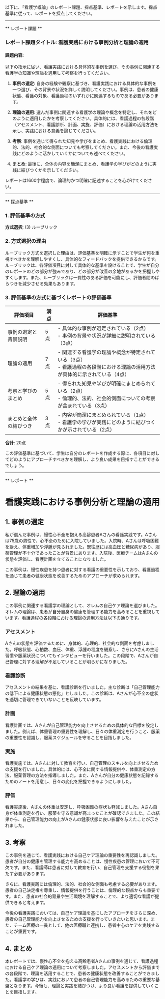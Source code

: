 以下に、「看護学概論」のレポート課題、採点基準、レポートを示します。採点基準に従って、レポートを採点してください。

---------------------------------------
** レポート課題 **

### レポート課題タイトル: 看護実践における事例分析と理論の適用

#### 課題内容:
以下の指示に従い、看護実践における具体的な事例を選び、その事例に関連する看護学の知識や理論を適用して考察を行ってください。

1. **事例の選定**: 自身の経験や観察に基づき、看護実践における具体的な事例を一つ選び、その背景や状況を詳しく説明してください。事例は、患者の健康状態、看護の対象、看護過程のいずれかに関連するものである必要があります。

2. **理論の適用**: 選んだ事例に関連する看護学の理論や概念を特定し、それをどのように適用したかを考察してください。具体的には、看護過程の各段階（アセスメント、看護診断、計画、実施、評価）における理論の活用方法を示し、実践における意義を論じてください。

3. **考察**: 事例を通じて得られた知見や学びをまとめ、看護実践における倫理的、法的、社会的な側面についても考察してください。また、今後の看護実践にどのように活かしていくかについても述べてください。

4. **まとめ**: 最後に、全体の内容を簡潔にまとめ、看護学の学びがどのように実践に結びつくかを示してください。

レポートは1600字程度で、論理的かつ明確に記述することを心がけてください。

---------------------------------------
** 採点基準 **

### 1. 評価基準の方式
**方式選択**: (3) ルーブリック

### 2. 方式選択の理由
ルーブリック方式を選択した理由は、評価基準を明確に示すことで学生が何を重視すべきかを理解しやすくし、具体的なフィードバックを提供できるからです。ルーブリックは、各評価項目に対して具体的な基準を設けることで、学生が自分のレポートのどの部分が強みであり、どの部分が改善の余地があるかを把握しやすくします。また、ルーブリックは一貫性のある評価を可能にし、評価者間のばらつきを減少させる効果もあります。

### 3. 評価基準の方式に基づくレポートの評価基準

| 評価項目                     | 満点 | 評価基準                                                                                     |
|------------------------------|------|----------------------------------------------------------------------------------------------|
| 事例の選定と背景説明       | 5点  | - 具体的な事例が選定されている（2点）<br>- 事例の背景や状況が詳細に説明されている（3点） |
| 理論の適用                  | 7点  | - 関連する看護学の理論や概念が特定されている（3点）<br>- 看護過程の各段階における理論の活用方法が具体的に示されている（4点） |
| 考察と学びのまとめ          | 5点  | - 得られた知見や学びが明確にまとめられている（2点）<br>- 倫理的、法的、社会的側面についての考察が含まれている（3点） |
| まとめと全体の結びつき      | 3点  | - 内容が簡潔にまとめられている（1点）<br>- 看護学の学びが実践にどのように結びつくかが示されている（2点） |

**合計**: 20点

この評価基準に基づいて、学生は自分のレポートを作成する際に、各項目に対してどのようにアプローチすべきかを理解し、より良い成果を目指すことができるでしょう。

---------------------------------------
** レポート **
# 看護実践における事例分析と理論の適用

## 1. 事例の選定

私が選んだ事例は、慢性心不全を抱える高齢患者Aさんの看護実践です。Aさんは75歳の男性で、心不全のために入院していました。入院時、Aさんは呼吸困難を訴え、体重増加や浮腫が見られました。既往歴には高血圧と糖尿病があり、服薬管理が不十分であったことが背景にあります。入院後、医療チームはAさんの状態を評価し、看護計画を立てることになりました。

この事例は、慢性疾患を持つ患者に対する看護の重要性を示しており、看護過程を通じて患者の健康状態を改善するためのアプローチが求められます。

## 2. 理論の適用

この事例に関連する看護学の理論として、オレムの自己ケア理論を選びました。オレムの理論は、患者が自分自身の健康を管理する能力を高めることを重視しています。看護過程の各段階における理論の適用方法は以下の通りです。

### アセスメント
Aさんの状態を評価するために、身体的、心理的、社会的な側面を考慮しました。呼吸状態、心拍数、血圧、体重、浮腫の程度を観察し、さらにAさんの生活習慣や服薬状況についてもインタビューを行いました。この段階で、Aさんが自己管理に対する理解が不足していることが明らかになりました。

### 看護診断
アセスメントの結果を基に、看護診断を行いました。主な診断は「自己管理能力の低下による健康状態の悪化」としました。この診断は、Aさんが心不全の症状を適切に管理できていないことを反映しています。

### 計画
看護計画では、Aさんが自己管理能力を向上させるための具体的な目標を設定しました。例えば、体重管理の重要性を理解し、日々の体重測定を行うこと、服薬の重要性を認識し、服薬スケジュールを守ることを目指しました。

### 実施
看護実施では、Aさんに対して教育を行い、自己管理のスキルを向上させるための支援を行いました。具体的には、心不全に関する情報提供や、体重測定の方法、服薬管理の方法を指導しました。また、Aさんが自分の健康状態を記録するためのノートを用意し、日々の変化を把握できるようにしました。

### 評価
看護実施後、Aさんの体重は安定し、呼吸困難の症状も軽減しました。Aさん自身が体重測定を行い、服薬を守る意識が高まったことが確認できました。この結果から、自己管理能力の向上がAさんの健康状態に良い影響を与えたことが示されました。

## 3. 考察

この事例を通じて、看護実践における自己ケア理論の重要性を再認識しました。患者が自分の健康を管理する能力を高めることは、慢性疾患の管理において不可欠です。また、看護師は患者に対して教育を行い、自己管理を支援する役割を果たす必要があります。

さらに、看護実践には倫理的、法的、社会的な側面も考慮する必要があります。患者の自己決定権を尊重し、情報提供を行うことは、倫理的な観点からも重要です。また、患者の社会的背景や生活環境を理解することで、より適切な看護が提供できると考えます。

今後の看護実践においては、自己ケア理論を基にしたアプローチをさらに深め、患者の自己管理能力を向上させるための支援を行っていきたいと思います。また、チーム医療の一員として、他の医療職と連携し、患者中心のケアを実践することが重要です。

## 4. まとめ

本レポートでは、慢性心不全を抱える高齢患者Aさんの事例を通じて、看護過程における自己ケア理論の適用について考察しました。アセスメントから評価までの各段階で、理論を活用することで、患者の健康状態を改善することができました。看護学の学びは、実践において患者の自己管理能力を高めるための重要な基盤となります。今後も、理論と実践を結びつけ、より良い看護を提供していくことを目指します。

